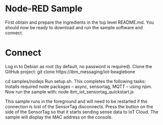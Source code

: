 Node-RED Sample
===============


First obtain and prepare the ingredients in the top level README.md.
You should now be ready to download and run the sample software and connect.

Connect
=======
Log in to Debian as root (by default, no password is required).
Clone the GitHub project: git clone https://ibm_messaging/iot-beaglebone

cd samples/nodejs
Run setup.sh. This completes the following tasks:
Installs required node packages – async, sensortag, MQTT – using npm.
Now run the sample with: node ibm_iot_sensortag_quickstart.js

This sample runs in the foreground and will need to be restarted if the connection is lost of the SensorTag disconnects.
Press the button on the side of the SensorTag so that it starts sending sense data to IoT Cloud.
The sample will display the MAC address on the console.


